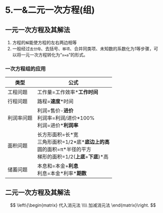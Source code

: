 # 5.一&二元一次方程(组)
## 一元一次方程及其解法
1. 方程的`解`能使方程的左右两边相等
2. 一般经过`去分母`、去括号、`移项`、合并同类项、未知数的系数化为1等步骤，可以将一元一次方程转化为“`x=a`”的形式。
### 一次方程组的应用
|类型|公式|
|-|-|
|工程问题|工作量=工作效率\***工作时间**|
|行程问题|路程=**速度**\*时间|
|利润率问题|利润=售价-**进价**<br>利润率=利润/进价\*100%<br>利润=进价\***利润率**|
|面积问题|长方形面积=长\*宽<br>三角形面积=1/2\*底\***底边上的高**<br>圆的面积=π\*半径的平方<br>梯形的面积=1/2(**上底**+**下底**)\*高|
|储蓄问题|本息和=本金+**利息**<br>利息=本金\*利率\***期数**|
## 二元一次方程及其解法
$$
\left\{\begin{matrix}
代入消元法 \\\\
加减消元法
\end{matrix}\right.
$$